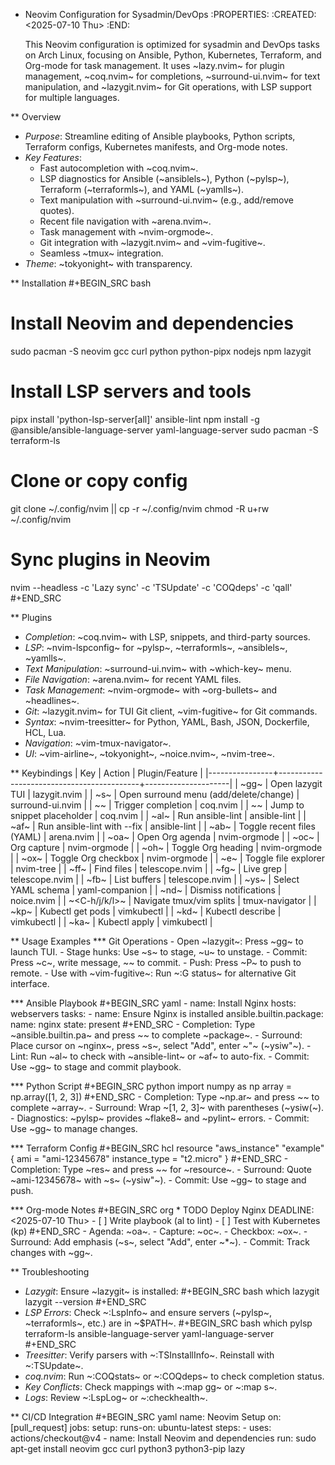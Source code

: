 * Neovim Configuration for Sysadmin/DevOps
  :PROPERTIES:
  :CREATED:  <2025-07-10 Thu>
  :END:

  This Neovim configuration is optimized for sysadmin and DevOps tasks on Arch Linux, focusing on Ansible, Python, Kubernetes, Terraform, and Org-mode for task management. It uses ~lazy.nvim~ for plugin management, ~coq.nvim~ for completions, ~surround-ui.nvim~ for text manipulation, and ~lazygit.nvim~ for Git operations, with LSP support for multiple languages.

** Overview
   - *Purpose*: Streamline editing of Ansible playbooks, Python scripts, Terraform configs, Kubernetes manifests, and Org-mode notes.
   - *Key Features*:
     - Fast autocompletion with ~coq.nvim~.
     - LSP diagnostics for Ansible (~ansiblels~), Python (~pylsp~), Terraform (~terraformls~), and YAML (~yamlls~).
     - Text manipulation with ~surround-ui.nvim~ (e.g., add/remove quotes).
     - Recent file navigation with ~arena.nvim~.
     - Task management with ~nvim-orgmode~.
     - Git integration with ~lazygit.nvim~ and ~vim-fugitive~.
     - Seamless ~tmux~ integration.
   - *Theme*: ~tokyonight~ with transparency.

** Installation
   #+BEGIN_SRC bash
   # Install Neovim and dependencies
   sudo pacman -S neovim gcc curl python python-pipx nodejs npm lazygit

   # Install LSP servers and tools
   pipx install 'python-lsp-server[all]' ansible-lint
   npm install -g @ansible/ansible-language-server yaml-language-server
   sudo pacman -S terraform-ls

   # Clone or copy config
   git clone <your-repo> ~/.config/nvim || cp -r <config-dir> ~/.config/nvim
   chmod -R u+rw ~/.config/nvim

   # Sync plugins in Neovim
   nvim --headless -c 'Lazy sync' -c 'TSUpdate' -c 'COQdeps' -c 'qall'
   #+END_SRC

** Plugins
   - *Completion*: ~coq.nvim~ with LSP, snippets, and third-party sources.
   - *LSP*: ~nvim-lspconfig~ for ~pylsp~, ~terraformls~, ~ansiblels~, ~yamlls~.
   - *Text Manipulation*: ~surround-ui.nvim~ with ~which-key~ menu.
   - *File Navigation*: ~arena.nvim~ for recent YAML files.
   - *Task Management*: ~nvim-orgmode~ with ~org-bullets~ and ~headlines~.
   - *Git*: ~lazygit.nvim~ for TUI Git client, ~vim-fugitive~ for Git commands.
   - *Syntax*: ~nvim-treesitter~ for Python, YAML, Bash, JSON, Dockerfile, HCL, Lua.
   - *Navigation*: ~vim-tmux-navigator~.
   - *UI*: ~vim-airline~, ~tokyonight~, ~noice.nvim~, ~nvim-tree~.

** Keybindings
   | Key            | Action                                    | Plugin/Feature       |
   |----------------+-------------------------------------------+---------------------|
   | ~<Leader>gg~   | Open lazygit TUI                          | lazygit.nvim        |
   | ~<Space>s~     | Open surround menu (add/delete/change)    | surround-ui.nvim    |
   | ~<C-Space>~    | Trigger completion                        | coq.nvim            |
   | ~<C-j>~        | Jump to snippet placeholder               | coq.nvim            |
   | ~<Space>al~    | Run ansible-lint                          | ansible-lint        |
   | ~<Space>af~    | Run ansible-lint with --fix               | ansible-lint        |
   | ~<Space>ab~    | Toggle recent files (YAML)                | arena.nvim          |
   | ~<Space>oa~    | Open Org agenda                           | nvim-orgmode       |
   | ~<Space>oc~    | Org capture                               | nvim-orgmode       |
   | ~<Space>oh~    | Toggle Org heading                        | nvim-orgmode       |
   | ~<Space>ox~    | Toggle Org checkbox                       | nvim-orgmode       |
   | ~<Space>e~     | Toggle file explorer                      | nvim-tree           |
   | ~<Space>ff~    | Find files                                | telescope.nvim      |
   | ~<Space>fg~    | Live grep                                 | telescope.nvim      |
   | ~<Space>fb~    | List buffers                              | telescope.nvim      |
   | ~<Space>ys~    | Select YAML schema                        | yaml-companion      |
   | ~<Space>nd~    | Dismiss notifications                     | noice.nvim          |
   | ~<C-h/j/k/l>~  | Navigate tmux/vim splits                  | tmux-navigator      |
   | ~<Leader>kp~   | Kubectl get pods                          | vimkubectl          |
   | ~<Leader>kd~   | Kubectl describe                          | vimkubectl          |
   | ~<Leader>ka~   | Kubectl apply                             | vimkubectl          |

** Usage Examples
   *** Git Operations
     - Open ~lazygit~: Press ~<Leader>gg~ to launch TUI.
     - Stage hunks: Use ~s~ to stage, ~u~ to unstage.
     - Commit: Press ~c~, write message, ~<Enter>~ to commit.
     - Push: Press ~P~ to push to remote.
     - Use with ~vim-fugitive~: Run ~:G status~ for alternative Git interface.

   *** Ansible Playbook
     #+BEGIN_SRC yaml
     - name: Install Nginx
       hosts: webservers
       tasks:
         - name: Ensure Nginx is installed
           ansible.builtin.package:
             name: nginx
             state: present
     #+END_SRC
     - Completion: Type ~ansible.builtin.pa~ and press ~<C-Space>~ to complete ~package~.
     - Surround: Place cursor on ~nginx~, press ~<Space>s~, select "Add", enter ~"~ (~ysiw"~).
     - Lint: Run ~<Space>al~ to check with ~ansible-lint~ or ~<Space>af~ to auto-fix.
     - Commit: Use ~<Leader>gg~ to stage and commit playbook.

   *** Python Script
     #+BEGIN_SRC python
     import numpy as np
     array = np.array([1, 2, 3])
     #+END_SRC
     - Completion: Type ~np.ar~ and press ~<C-Space>~ to complete ~array~.
     - Surround: Wrap ~[1, 2, 3]~ with parentheses (~ysiw(~).
     - Diagnostics: ~pylsp~ provides ~flake8~ and ~pylint~ errors.
     - Commit: Use ~<Leader>gg~ to manage changes.

   *** Terraform Config
     #+BEGIN_SRC hcl
     resource "aws_instance" "example" {
       ami           = "ami-12345678"
       instance_type = "t2.micro"
     }
     #+END_SRC
     - Completion: Type ~res~ and press ~<C-Space>~ for ~resource~.
     - Surround: Quote ~ami-12345678~ with ~<Space>s~ (~ysiw"~).
     - Commit: Use ~<Leader>gg~ to stage and push.

   *** Org-mode Notes
     #+BEGIN_SRC org
     * TODO Deploy Nginx
       DEADLINE: <2025-07-10 Thu>
       - [ ] Write playbook (<Space>al to lint)
       - [ ] Test with Kubernetes (<Leader>kp)
     #+END_SRC
     - Agenda: ~<Space>oa~.
     - Capture: ~<Space>oc~.
     - Checkbox: ~<Space>ox~.
     - Surround: Add emphasis (~<Space>s~, select "Add", enter ~*~).
     - Commit: Track changes with ~<Leader>gg~.

** Troubleshooting
   - *Lazygit*: Ensure ~lazygit~ is installed:
     #+BEGIN_SRC bash
     which lazygit
     lazygit --version
     #+END_SRC
   - *LSP Errors*: Check ~:LspInfo~ and ensure servers (~pylsp~, ~terraformls~, etc.) are in ~$PATH~.
     #+BEGIN_SRC bash
     which pylsp terraform-ls ansible-language-server yaml-language-server
     #+END_SRC
   - *Treesitter*: Verify parsers with ~:TSInstallInfo~. Reinstall with ~:TSUpdate~.
   - *coq.nvim*: Run ~:COQstats~ or ~:COQdeps~ to check completion status.
   - *Key Conflicts*: Check mappings with ~:map <Leader>gg~ or ~:map <Space>s~.
   - *Logs*: Review ~:LspLog~ or ~:checkhealth~.

** CI/CD Integration
   #+BEGIN_SRC yaml
   name: Neovim Setup
   on: [pull_request]
   jobs:
     setup:
       runs-on: ubuntu-latest
       steps:
         - uses: actions/checkout@v4
         - name: Install Neovim and dependencies
           run: sudo apt-get install neovim gcc curl python3 python3-pip lazy

